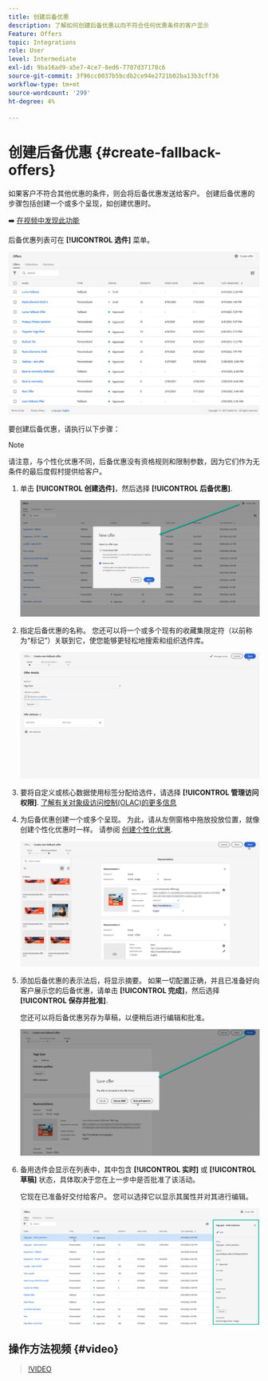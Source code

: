 ```yaml
---
title: 创建后备优惠
description: 了解如何创建后备优惠以向不符合任何优惠条件的客户显示
Feature: Offers
topic: Integrations
role: User
level: Intermediate
exl-id: 9ba16ad9-a5e7-4ce7-8ed6-7707d37178c6
source-git-commit: 3f96cc0037b5bcdb2ce94e2721b02ba13b3cff36
workflow-type: tm+mt
source-wordcount: '299'
ht-degree: 4%

---
```


# 创建后备优惠 {#create-fallback-offers}

如果客户不符合其他优惠的条件，则会将后备优惠发送给客户。 创建后备优惠的步骤包括创建一个或多个呈现，如创建优惠时。

➡️ [在视频中发现此功能](#video)

后备优惠列表可在 **[!UICONTROL 选件]** 菜单。

![](../assets/offers_list.png)

要创建后备优惠，请执行以下步骤：

>[!NOTE]
>
>请注意，与个性化优惠不同，后备优惠没有资格规则和限制参数，因为它们作为无条件的最后度假村提供给客户。

1. 单击 **[!UICONTROL 创建选件]**，然后选择 **[!UICONTROL 后备优惠]**.

   ![](../assets/create_fallback.png)

1. 指定后备优惠的名称。 您还可以将一个或多个现有的收藏集限定符（以前称为“标记”）关联到它，使您能够更轻松地搜索和组织选件库。

   ![](../assets/fallback_details.png)

1. 要将自定义或核心数据使用标签分配给选件，请选择 **[!UICONTROL 管理访问权限]**. [了解有关对象级访问控制(OLAC)的更多信息](../../administration/object-based-access.md)

1. 为后备优惠创建一个或多个呈现。 为此，请从左侧窗格中拖放投放位置，就像创建个性化优惠时一样。 请参阅 [创建个性化优惠](../offer-library/creating-personalized-offers.md).

   ![](../assets/fallback_content.png)

1. 添加后备优惠的表示法后，将显示摘要。 如果一切配置正确，并且已准备好向客户展示您的后备优惠，请单击 **[!UICONTROL 完成]**，然后选择 **[!UICONTROL 保存并批准]**.

   您还可以将后备优惠另存为草稿，以便稍后进行编辑和批准。

   ![](../assets/fallback_review.png)

1. 备用选件会显示在列表中，其中包含 **[!UICONTROL 实时]** 或 **[!UICONTROL 草稿]** 状态，具体取决于您在上一步中是否批准了该活动。

   它现在已准备好交付给客户。 您可以选择它以显示其属性并对其进行编辑。 <!-- no suppression? -->

   ![](../assets/fallback_created.png)

## 操作方法视频 {#video}

>[!VIDEO](https://video.tv.adobe.com/v/329383?quality=12)

